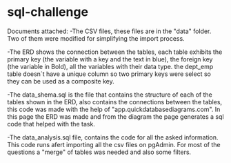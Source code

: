 # sql-challenge

Documents attached: 
-The CSV files, these files are in the "data" folder. Two of them were modified for simplifying the import process. 

-The ERD shows the connection between the tables, each table exhibits the primary key (the variable with a key and the text in blue), the foreign key (the variable in Bold), all the variables with their data type. 
the dept_emp table doesn´t have a unique column so two primary keys were select so they can be used as a composite key. 

-The data_shema.sql is the file that contains the structure of each of the tables shown in the ERD, also contains the connections between the tables, this code was made with the help of "app.quickdatabasediagrams.com". In this page the ERD was made and from the diagram the page generates a sql code that helped with the task.

-The data_analysis.sql file, contains the code for all the asked information. This code runs afert importing all the csv files on pgAdmin. For most of the questions a "merge" of tables was needed and also some filters. 
